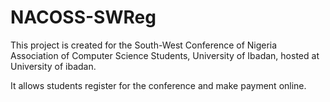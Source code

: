 # NACOSS-SWReg
This project is created for the South-West Conference of Nigeria Association of Computer Science Students, University of Ibadan, hosted at University of ibadan.

It allows students register for the conference and make payment online.
